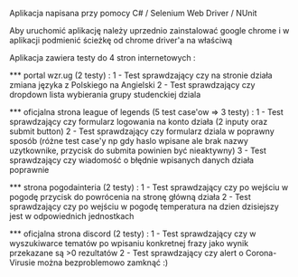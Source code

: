 Aplikacja napisana przy pomocy C# / Selenium Web Driver / NUnit

Aby uruchomić aplikację należy uprzednio zainstalować google chrome i w aplikacji podmienić ścieżkę od chrome driver'a na właściwą

Aplikacja zawiera testy do 4 stron internetowych :

*** portal wzr.ug (2 testy) :
  1 - Test sprawdzający czy na stronie działa zmiana języka z Polskiego na Angielski
  2 - Test sprawdzający czy dropdown lista wybierania grupy studenckiej dziala
  
*** oficjalna strona league of legends (5 test case'ow => 3 testy) :
  1 - Test sprawdzający czy formularz logowania na konto działa (2 inputy oraz submit button)
  2 - Test sprawdzający czy formularz dziala w poprawny sposób (różne test case'y np gdy haslo wpisane ale brak nazwy uzytkownike, przycisk do submita powinien być nieaktywny)
  3 - Test sprawdzający czy wiadomość o błędnie wpisanych danych działa poprawnie
  
*** strona pogodainteria (2 testy) :
  1 - Test sprawdzający czy po wejściu w pogodę przycisk do powrócenia na stronę główną działa
  2 - Test sprawdzający czy po wejściu w pogodę temperatura na dzien dzisiejszy jest w odpowiednich jednostkach

*** oficjalna strona discord (2 testy) :
  1 - Test sprawdzający czy w wyszukiwarce tematów po wpisaniu konkretnej frazy jako wynik przekazane są >0 rezultatów
  2 - Test sprawdzający czy alert o Corona-Virusie można bezproblemowo zamknąć :)

